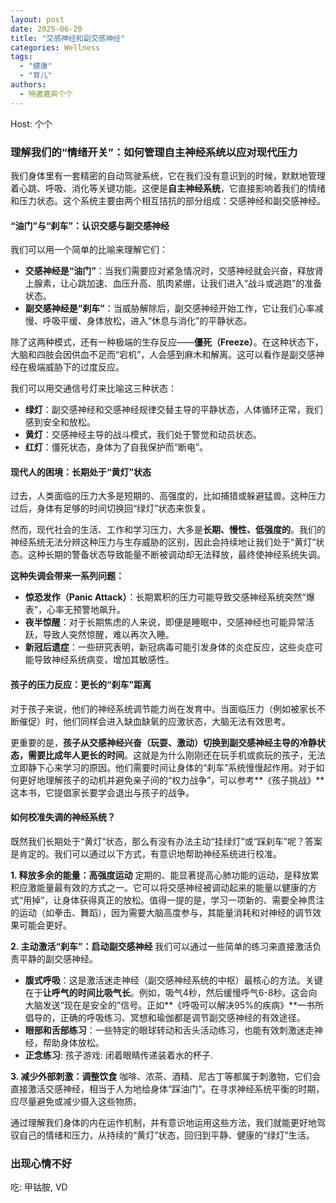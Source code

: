 ```yaml
---
layout: post
date: 2025-06-20
title: "交感神经和副交感神经"
categories: Wellness
tags:
  - "健康"
  - "育儿"
authors: 
  - 特邀嘉宾个个
---
```



Host: 个个
### 理解我们的“情绪开关”：如何管理自主神经系统以应对现代压力

我们身体里有一套精密的自动驾驶系统，它在我们没有意识到的时候，默默地管理着心跳、呼吸、消化等关键功能。这便是**自主神经系统**，它直接影响着我们的情绪和压力状态。这个系统主要由两个相互拮抗的部分组成：交感神经和副交感神经。

#### “油门”与“刹车”：认识交感与副交感神经

我们可以用一个简单的比喻来理解它们：

* **交感神经是“油门”**：当我们需要应对紧急情况时，交感神经就会兴奋，释放肾上腺素，让心跳加速、血压升高、肌肉紧绷，让我们进入“战斗或逃跑”的准备状态。
* **副交感神经是“刹车”**：当威胁解除后，副交感神经开始工作，它让我们心率减慢、呼吸平缓、身体放松，进入“休息与消化”的平静状态。

除了这两种模式，还有一种极端的生存反应——**僵死（Freeze）**。在这种状态下，大脑和四肢会因供血不足而“宕机”，人会感到麻木和解离。这可以看作是副交感神经在极端威胁下的过度反应。

我们可以用交通信号灯来比喻这三种状态：
* **绿灯**：副交感神经和交感神经规律交替主导的平静状态，人体循环正常，我们感到安全和放松。
* **黄灯**：交感神经主导的战斗模式，我们处于警觉和动员状态。
* **红灯**：僵死状态，身体为了自我保护而“断电”。

#### 现代人的困境：长期处于“黄灯”状态

过去，人类面临的压力大多是短期的、高强度的，比如捕猎或躲避猛兽。这种压力过后，身体有足够的时间切换回“绿灯”状态来恢复。

然而，现代社会的生活、工作和学习压力，大多是**长期、慢性、低强度的**。我们的神经系统无法分辨这种压力与生存威胁的区别，因此会持续地让我们处于“黄灯”状态。这种长期的警备状态导致能量不断被调动却无法释放，最终使神经系统失调。

**这种失调会带来一系列问题：**

* **惊恐发作（Panic Attack）**：长期累积的压力可能导致交感神经系统突然“爆表”，心率无预警地飙升。
* **夜半惊醒**：对于长期焦虑的人来说，即便是睡眠中，交感神经也可能异常活跃，导致人突然惊醒，难以再次入睡。
* **新冠后遗症**：一些研究表明，新冠病毒可能引发身体的炎症反应，这些炎症可能导致神经系统病变，增加其敏感性。

#### 孩子的压力反应：更长的“刹车”距离

对于孩子来说，他们的神经系统调节能力尚在发育中。当面临压力（例如被家长不断催促）时，他们同样会进入缺血缺氧的应激状态，大脑无法有效思考。

更重要的是，**孩子从交感神经兴奋（玩耍、激动）切换到副交感神经主导的冷静状态，需要比成年人更长的时间**。这就是为什么刚刚还在玩手机或疯玩的孩子，无法立即静下心来学习的原因。他们需要时间让身体的“刹车”系统慢慢起作用。对于如何更好地理解孩子的动机并避免亲子间的“权力战争”，可以参考**《孩子挑战》**这本书，它提倡家长要学会退出与孩子的战争。

#### 如何校准失调的神经系统？

既然我们长期处于“黄灯”状态，那么有没有办法主动“挂绿灯”或“踩刹车”呢？答案是肯定的。我们可以通过以下方式，有意识地帮助神经系统进行校准。

**1. 释放多余的能量：高强度运动**
定期的、能显著提高心肺功能的运动，是释放累积应激能量最有效的方式之一。它可以将交感神经被调动起来的能量以健康的方式“用掉”，让身体获得真正的放松。值得一提的是，学习一项新的、需要全神贯注的运动（如拳击、舞蹈），因为需要大脑高度参与，其能量消耗和对神经的调节效果可能会更好。

**2. 主动激活“刹车”：启动副交感神经**
我们可以通过一些简单的练习来直接激活负责平静的副交感神经。

* **腹式呼吸**：这是激活迷走神经（副交感神经系统的中枢）最核心的方法。关键在于**让呼气的时间比吸气长**。例如，吸气4秒，然后缓慢呼气6-8秒。这会向大脑发送“现在是安全的”信号。正如**《呼吸可以解决95%的疾病》**一书所倡导的，正确的呼吸练习、冥想和瑜伽都是调节副交感神经的有效途径。
* **眼部和舌部练习**：一些特定的眼球转动和舌头活动练习，也能有效刺激迷走神经，帮助身体放松。
* **正念练习**: 孩子游戏: 闭着眼睛传递装着水的杯子.

**3. 减少外部刺激：调整饮食**
咖啡、浓茶、酒精、尼古丁等都属于刺激物，它们会直接激活交感神经，相当于人为地给身体“踩油门”。在寻求神经系统平衡的时期，应尽量避免或减少摄入这些物质。

通过理解我们身体的内在运作机制，并有意识地运用这些方法，我们就能更好地驾驭自己的情绪和压力，从持续的“黄灯”状态，回归到平静、健康的“绿灯”生活。


### 出现心情不好
吃: 甲钴胺, VD


